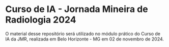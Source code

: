 # Curso de IA - Jornada Mineira de Radiologia 2024

O material desse repositório será utilizado no módulo prático do Curso de IA da JMR, realizada em Belo Horizonte - MG em 02 de novembro de 2024.
